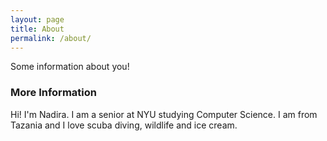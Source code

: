 ```yaml
---
layout: page
title: About
permalink: /about/
---
```


Some information about you!

### More Information

Hi! I'm Nadira. I am a senior at NYU studying Computer Science. I am from Tazania and I love scuba diving, wildlife and ice cream. 

